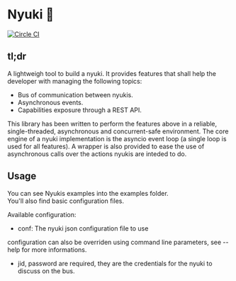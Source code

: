# Nyuki :bee:

[![Circle CI](https://circleci.com/gh/optiflows/nyuki.svg?style=svg&circle-token=13ac14e1fa136c3488cb48b32ce52347d398e08b)](https://circleci.com/gh/optiflows/nyuki)

## tl;dr
A lightweigh tool to build a nyuki. It provides features that shall help the developer with managing the following topics:

* Bus of communication between nyukis.
* Asynchronous events.
* Capabilities exposure through a REST API.

This library has been written to perform the features above in a reliable, single-threaded, asynchronous and concurrent-safe environment.
The core engine of a nyuki implementation is the asyncio event loop (a single loop is used for all features). A wrapper is also provided to ease the use of asynchronous calls over the actions nyukis are inteded to do.

## Usage
You can see Nyukis examples into the examples folder.  
You'll also find basic configuration files.  


Available configuration:  
- conf: The nyuki json configuration file to use  

configuration can also be overriden using command line parameters, see --help for more informations.  
- jid, password are required, they are the credentials for the nyuki to discuss on the bus.  
